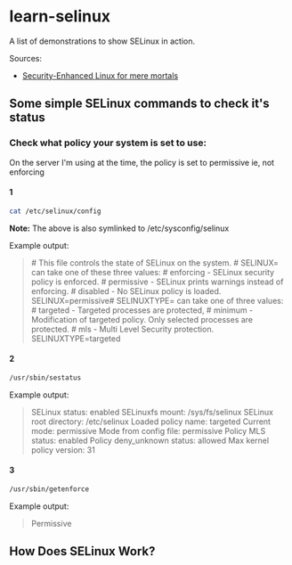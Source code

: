 # learn-selinux

A list of demonstrations to show SELinux in action.

Sources:
- [Security-Enhanced Linux for mere mortals](https://www.youtube.com/watch?v=_WOKRaM-HI4&t=616s)

## Some simple SELinux commands to check it's status

### Check what policy your system is set to use:

On the server I'm using at the time, the policy is set to permissive ie, not enforcing

#### 1

```bash
cat /etc/selinux/config
```

**Note:** The above is also symlinked to /etc/sysconfig/selinux

Example output:

> &#8203;# This file controls the state of SELinux on the system.
> &#8203;# SELINUX= can take one of these three values:
> &#8203;#     enforcing - SELinux security policy is enforced.
> &#8203;#     permissive - SELinux prints warnings instead of enforcing.
> &#8203;#     disabled - No SELinux policy is loaded.
> SELINUX=permissive
> &#8203;# SELINUXTYPE= can take one of three values:
> &#8203;#     targeted - Targeted processes are protected,
> &#8203;#     minimum - Modification of targeted policy. Only selected processes are protected.
> &#8203;#     mls - Multi Level Security protection.
> SELINUXTYPE=targeted

#### 2

```bash
/usr/sbin/sestatus
```

Example output:

> SELinux status:                 enabled
> SELinuxfs mount:                /sys/fs/selinux
> SELinux root directory:         /etc/selinux
> Loaded policy name:             targeted
> Current mode:                   permissive
> Mode from config file:          permissive
> Policy MLS status:              enabled
> Policy deny_unknown status:     allowed
> Max kernel policy version:      31

#### 3

```bash
/usr/sbin/getenforce
```

Example output:

> Permissive

## How Does SELinux Work?
